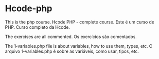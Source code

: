 # Hcode-php
This is the php course. Hcode PHP - complete course.
Este é um curso de PHP. Curso completo da Hcode.

The exercises are all commented.
Os exercícios são comentados.

The 1-variables.php file is about variables, how to use them, types, etc.
O arquivo 1-variables.php é sobre as variáveis, como usar, tipos, etc.
